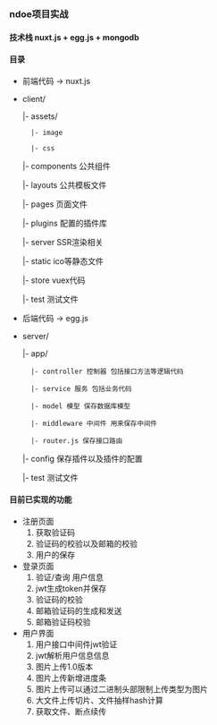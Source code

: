 ### ndoe项目实战

#### 技术栈 nuxt.js + egg.js + mongodb

#### 目录
- 前端代码 -> nuxt.js
- client/

    |- assets/
    
        |- image
        
        |- css
        
    |- components 公共组件
    
    |- layouts 公共模板文件
    
    |- pages 页面文件
    
    |- plugins 配置的插件库
    
    |- server SSR渲染相关
    
    |- static ico等静态文件
    
    |- store vuex代码
    
    |- test 测试文件


- 后端代码 -> egg.js
- server/

    |- app/
    
        |- controller 控制器 包括接口方法等逻辑代码

        |- service 服务 包括业务代码
        
        |- model 模型 保存数据库模型

        |- middleware 中间件 用来保存中间件
        
        |- router.js 保存接口路由
        
    |- config 保存插件以及插件的配置
    
    |- test 测试文件

#### 目前已实现的功能
- 注册页面
    1. 获取验证码
    2. 验证码的校验以及邮箱的校验
    3. 用户的保存
- 登录页面
    1. 验证/查询 用户信息
    2. jwt生成token并保存
    3. 验证码的校验
    4. 邮箱验证码的生成和发送
    5. 邮箱验证码校验
- 用户界面
    1. 用户接口中间件jwt验证
    2. jwt解析用户信息信息
    3. 图片上传1.0版本
    4. 图片上传新增进度条
    5. 图片上传可以通过二进制头部限制上传类型为图片
    6. 大文件上传切片、文件抽样hash计算
    7. 获取文件、断点续传

